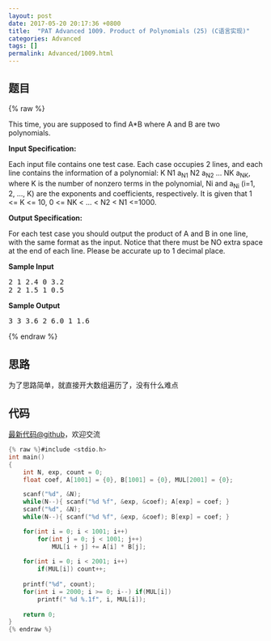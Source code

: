 ```yaml
---
layout: post
date: 2017-05-20 20:17:36 +0800
title:  "PAT Advanced 1009. Product of Polynomials (25) (C语言实现)"
categories: Advanced
tags: []
permalink: Advanced/1009.html
---
```


## 题目

{% raw %}<div id="problemContent">
<p>This time, you are supposed to find A*B where A and B are two polynomials.</p>
<p><b>
Input Specification:
</b></p>
<p>Each input file contains one test case. Each case occupies 2 lines, and each line contains the information of a polynomial:
K N1 a<sub>N1</sub> N2 a<sub>N2</sub> ... NK a<sub>NK</sub>, where K is the number of nonzero terms in the polynomial, Ni and a<sub>Ni</sub> (i=1, 2, ..., K) are the exponents and coefficients, respectively.  It is given that 1 &lt;= K &lt;= 10, 0 &lt;= NK &lt; ... &lt; N2 &lt; N1 &lt;=1000.  
<p>
<p><b>
Output Specification:
</b></p>
<p>For each test case you should output the product of A and B in one line, with the same format as the input.  Notice that there must be NO extra space at the end of each line.  Please be accurate up to 1 decimal place. </p>
<b>Sample Input</b><pre>
2 1 2.4 0 3.2
2 2 1.5 1 0.5
</pre>
<b>Sample Output</b><pre>
3 3 3.6 2 6.0 1 1.6
</pre>
</p></p></div>{% endraw %}

## 思路

为了思路简单，就直接开大数组遍历了，没有什么难点

## 代码

[最新代码@github](https://github.com/OliverLew/PAT/blob/master/PATAdvanced/1009.c)，欢迎交流
```c
{% raw %}#include <stdio.h>
int main()
{
    int N, exp, count = 0;
    float coef, A[1001] = {0}, B[1001] = {0}, MUL[2001] = {0};

    scanf("%d", &N);
    while(N--){ scanf("%d %f", &exp, &coef); A[exp] = coef; }
    scanf("%d", &N);
    while(N--){ scanf("%d %f", &exp, &coef); B[exp] = coef; }

    for(int i = 0; i < 1001; i++)
        for(int j = 0; j < 1001; j++)
            MUL[i + j] += A[i] * B[j];
    
    for(int i = 0; i < 2001; i++)
        if(MUL[i]) count++;
    
    printf("%d", count);
    for(int i = 2000; i >= 0; i--) if(MUL[i]) 
        printf(" %d %.1f", i, MUL[i]);
    
    return 0;
}
{% endraw %}
```